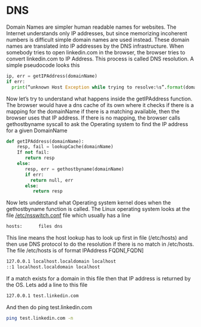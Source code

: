 # DNS
Domain Names are simpler human readable names for websites. The Internet understands only IP addresses, but since memorizing incoherent numbers is difficult simple domain names are used instead. These domain names are translated into IP addresses by the DNS infrastructure. When somebody tries to open linkedin.com in the browser, the browser tries to convert linkedin.com to IP Address. This process is called DNS resolution. A simple pseudocode looks this

```python
ip, err = getIPAddress(domainName)
if err:
  print(“unknown Host Exception while trying to resolve:%s”.format(domainName))
```

Now let’s try to understand what happens inside the getIPAddress function. The browser would have a dns cache of its own where it checks if there is a mapping for the domainName if there is a matching available, then the browser uses that IP address. If there is no mapping, the browser calls gethostbyname syscall to ask the Operating system to find the IP address for a given DomainName

```python
def getIPAddress(domainName):
    resp, fail = lookupCache(domainName)
    If not fail:
       return resp
    else:
       resp, err = gethostbyname(domainName)
       if err:
         return null, err
       else:
          return resp
```

Now lets understand what Operating system kernel does when the gethostbyname function is called. The Linux operating system looks at the file [/etc/nsswitch.conf](https://man7.org/linux/man-pages/man5/nsswitch.conf.5.html) file which usually has a line

```bash
hosts:      files dns
```

This line means the host lookup has to look up first in file (/etc/hosts) and then use DNS protocol to do the resolution if there is no match in /etc/hosts. The file /etc/hosts is of format
IPAddress FQDN[,FQDN]

```bash
127.0.0.1 localhost.localdomain localhost
::1 localhost.localdomain localhost
```

If a match exists for a domain in this file then that IP address is returned by the OS. Lets add a line to this file

```bash
127.0.0.1 test.linkedin.com
```

And then do ping test.linkedin.com

```bash
ping test.linkedin.com -n
```
